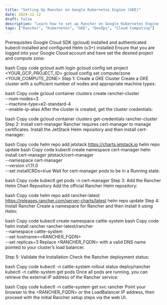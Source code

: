 ```yaml
---
title: "Setting Up Rancher on Google Kubernetes Engine (GKE)"
date: 2024-12-12
draft: false
description: "Learn how to set up Rancher on Google Kubernetes Engine (GKE) to manage Kubernetes clusters and applications through a centralized control plane."
tags: ["Rancher", "Kubernetes", "GKE", "DevOps", "Cloud Computing"]
---
```


Prerequisites
Google Cloud SDK (gcloud) installed and authenticated
kubectl installed and configured
Helm (v3+) installed
Ensure that you are logged into your Google Cloud account and have set the desired project and compute zone:

bash
Copy code
gcloud auth login
gcloud config set project <YOUR_GCP_PROJECT_ID>
gcloud config set compute/zone <YOUR_COMPUTE_ZONE>
Step 1: Create a GKE Cluster
Create a GKE cluster with a sufficient number of nodes and appropriate machine types:

bash
Copy code
gcloud container clusters create rancher-cluster \
--num-nodes=3 \
--machine-type=e2-standard-4 \
--enable-ip-alias
After the cluster is created, get the cluster credentials:

bash
Copy code
gcloud container clusters get-credentials rancher-cluster
Step 2: Install cert-manager
Rancher requires cert-manager to manage certificates. Install the JetStack Helm repository and then install cert-manager:

bash
Copy code
helm repo add jetstack https://charts.jetstack.io
helm repo update
bash
Copy code
kubectl create namespace cert-manager
helm install cert-manager jetstack/cert-manager \
--namespace cert-manager \
--version v1.11.0 \
--set installCRDs=true
Wait for cert-manager pods to be in a Running state:

bash
Copy code
kubectl get pods -n cert-manager
Step 3: Add the Rancher Helm Chart Repository
Add the official Rancher Helm repository:

bash
Copy code
helm repo add rancher-latest https://releases.rancher.com/server-charts/latest
helm repo update
Step 4: Install Rancher
Create a namespace for Rancher and then install it using Helm:

bash
Copy code
kubectl create namespace cattle-system
bash
Copy code
helm install rancher rancher-latest/rancher \
--namespace cattle-system \
--set hostname=<RANCHER_FQDN> \
--set replicas=3
Replace <RANCHER_FQDN> with a valid DNS name pointed to your cluster’s load balancer.

Step 5: Validate the Installation
Check the Rancher deployment status:

bash
Copy code
kubectl -n cattle-system rollout status deploy/rancher
kubectl -n cattle-system get pods
Once all pods are running, you can retrieve the external IP address of the Rancher service:

bash
Copy code
kubectl -n cattle-system get svc rancher
Point your browser to the <RANCHER_FQDN> or the LoadBalancer IP address, then proceed with the initial Rancher setup steps via the web UI.